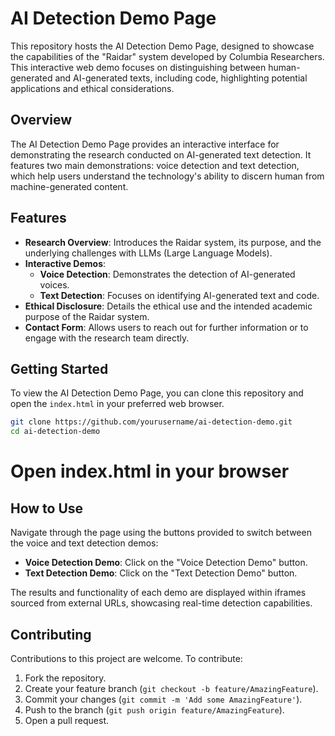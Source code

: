 
# AI Detection Demo Page

This repository hosts the AI Detection Demo Page, designed to showcase the capabilities of the "Raidar" system developed by Columbia Researchers. This interactive web demo focuses on distinguishing between human-generated and AI-generated texts, including code, highlighting potential applications and ethical considerations.

## Overview

The AI Detection Demo Page provides an interactive interface for demonstrating the research conducted on AI-generated text detection. It features two main demonstrations: voice detection and text detection, which help users understand the technology's ability to discern human from machine-generated content.

## Features

- **Research Overview**: Introduces the Raidar system, its purpose, and the underlying challenges with LLMs (Large Language Models).
- **Interactive Demos**:
  - **Voice Detection**: Demonstrates the detection of AI-generated voices.
  - **Text Detection**: Focuses on identifying AI-generated text and code.
- **Ethical Disclosure**: Details the ethical use and the intended academic purpose of the Raidar system.
- **Contact Form**: Allows users to reach out for further information or to engage with the research team directly.

## Getting Started

To view the AI Detection Demo Page, you can clone this repository and open the `index.html` in your preferred web browser.

```bash
git clone https://github.com/yourusername/ai-detection-demo.git
cd ai-detection-demo
```

# Open index.html in your browser

## How to Use

Navigate through the page using the buttons provided to switch between the voice and text detection demos:

- **Voice Detection Demo**: Click on the "Voice Detection Demo" button.
- **Text Detection Demo**: Click on the "Text Detection Demo" button.

The results and functionality of each demo are displayed within iframes sourced from external URLs, showcasing real-time detection capabilities.

## Contributing

Contributions to this project are welcome. To contribute:

1. Fork the repository.
2. Create your feature branch (`git checkout -b feature/AmazingFeature`).
3. Commit your changes (`git commit -m 'Add some AmazingFeature'`).
4. Push to the branch (`git push origin feature/AmazingFeature`).
5. Open a pull request.





